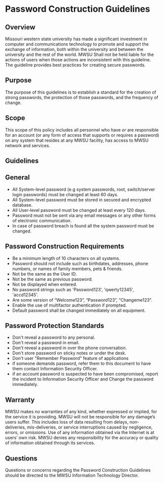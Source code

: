 # Password Construction Guidelines

## Overview
Missouri western state university has made a significant investment in computer and communications technology to promote and support the exchange of information, both within the university and between the university and the rest of the world. MWSU Shall not be held liable for the actions of users when those actions are inconsistent with this guideline. The guideline provides best practices for creating secure passwords. 
## Purpose
The purpose of this guidelines is to establish a standard for the creation of strong passwords, the protection of those passwords, and the frequency of change. 
## Scope
This scope of this policy includes all personnel who have or are responsible for an account (or any form of access that supports or requires a password) on any system that resides at any MWSU facility, has access to MWSU network and services. 

## Guidelines 
## General
* All System-level password (e.g system passwords, root, switch/server login passwords) must be changed at least 60 days.
* All System-level password must be stored in secured and encrypted database.
* All User-level password must be changed at least every 120 days. 
* Password must not be sent via any email messages or any other forms of electronic communication. 
* In case of password breach is found all the system password must be changed. 

## Password Construction Requirements 
* Be a minimum length of 10 characters on all systems. 
* Password should not include such as birthdates, addresses, phone numbers, or names of family members, pets & friends.
* Not be the same as the User ID.
* Not be the same as previous password. 
* Not be displayed when entered. 
* No password strings such as 'Password123', 'qwerty12345', 'accd12345'.
* Are some version of “Welcome123”, “Password123”, “Changeme123”.
* Enable the use of multifactor authentication if prompted. 
* Default password shall be changed immediately on all equipment. 

## Password Protection Standards
* Don't reveal a password to any personal.
* Don't reveal a password in email.
* Don't reveal a password in over the phone conversation. 
* Don't store password on sticky notes or under the desk.
* Don't user "Remember Password" feature of applications 
* if someone demands password, refer them to this document to have them contact Information Security Officer. 
* if an account password is suspected to have been compromised, report the incident to Information Security Officer and Change the password immediately. 

## Warranty
MWSU makes no warranties of any kind, whether expressed or implied, for the service it is providing. MWSU will not be responsible for any damage’s users suffer. This includes loss of data resulting from delays, non-deliveries, mis-deliveries, or service interruptions caused by negligence, errors, or omissions. Use of any information obtained via the Internet is at users’ own risk. MWSU denies any responsibility for the accuracy or quality of information obtained through its services.

## Questions
Questions or concerns regarding the Password Construction Guidelines should be directed to the MWSU Information Technology Director.





